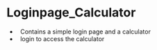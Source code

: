 # Loginpage_Calculator
- &nbsp; Contains a simple login page and a calculator
- &nbsp; login to access the calculator
